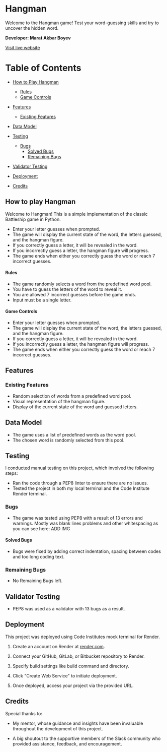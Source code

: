 # Hangman

Welcome to the Hangman game! Test your word-guessing skills and try to uncover the hidden word.


**Developer: Marat Akbar Boyev**

[Visit live website](https://hangmanpp3.onrender.com)

# Table of Contents


- [How to Play Hangman](#how-to-play-hangman)
    - [Rules](#rules)
    - [Game Controls](#game-controls)

- [Features](#features)
    - [Existing Features](#existing-features)

- [Data Model](#data-model)

- [Testing](#testing)
    - [Bugs](#bugs)
        - [Solved Bugs](#solved-bugs)
        - [Remaining Bugs](#remaining-bugs)

- [Validator Testing](#validator-testing)

- [Deployment](#deployment)

- [Credits](#credits)

## How to play Hangman

Welcome to Hangman! This is a simple implementation of the classic Battleship game in Python.


- Enter your letter guesses when prompted.
- The game will display the current state of the word, the letters guessed, and the hangman figure.
- If you correctly guess a letter, it will be revealed in the word.
- If you incorrectly guess a letter, the hangman figure will progress.
- The game ends when either you correctly guess the word or reach 7 incorrect guesses.

#### Rules
- The game randomly selects a word from the predefined word pool.
- You have to guess the letters of the word to reveal it.
- You are allowed 7 incorrect guesses before the game ends.
- Input must be a single letter.


#### Game Controls
- Enter your letter guesses when prompted.
- The game will display the current state of the word, the letters guessed, and the hangman figure.
- If you correctly guess a letter, it will be revealed in the word.
- If you incorrectly guess a letter, the hangman figure will progress.
- The game ends when either you correctly guess the word or reach 7 incorrect guesses.


## Features

### Existing Features
- Random selection of words from a predefined word pool.
- Visual representation of the hangman figure.
- Display of the current state of the word and guessed letters.

## Data Model
- The game uses a list of predefined words as the word pool.
- The chosen word is randomly selected from this pool.

## Testing
I conducted manual testing on this project, which involved the following steps:

- Ran the code through a PEP8 linter to ensure there are no issues.
- Tested the project in both my local terminal and the Code Institute Render terminal.

### Bugs
- The game was tested using PEP8 with a result of 13 errors and warnings. Mostly was blank lines problems and other whitespacing as you can see here: ADD IMG

#### Solved Bugs
- Bugs were fixed by adding correct indentation, spacing between codes and too long coding text.

### Remaining Bugs
- No Remaining Bugs left.

## Validator Testing
- PEP8 was used as a validator with 13 bugs as a result.

## Deployment
This project was deployed using Code Institutes mock terminal for Render.
1. Create an account on Render at [render.com](https://render.com).

2. Connect your GitHub, GitLab, or Bitbucket repository to Render.

3. Specify build settings like build command and directory.

4. Click "Create Web Service" to initiate deployment.

5. Once deployed, access your project via the provided URL.
    
## Credits
Special thanks to:
- My mentor, whose guidance and insights have been invaluable throughout the development of this project.

- A big shoutout to the supportive members of the Slack community who provided assistance, feedback, and encouragement.

